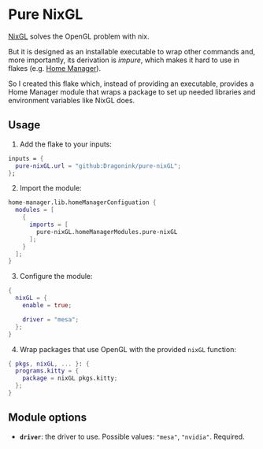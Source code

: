 # Pure NixGL

[NixGL](https://github.com/guibou/nixGL) solves the OpenGL problem with nix.

But it is designed as an installable executable to wrap other commands
and, more importantly, its derivation is *impure*,
which makes it hard to use in flakes (e.g. [Home Manager](https://github.com/nix-community/home-manager)).

So I created this flake which, instead of providing an executable,
provides a Home Manager module that wraps a package to set up needed libraries and environment variables like NixGL does.

## Usage

1. Add the flake to your inputs:
  ```nix
  inputs = {
    pure-nixGL.url = "github:Dragonink/pure-nixGL";
  };
  ```
2. Import the module:
  ```nix
  home-manager.lib.homeManagerConfiguation {
    modules = [
      {
        imports = [
          pure-nixGL.homeManagerModules.pure-nixGL
        ];
      }
    ];
  }
  ```
3. Configure the module:
  ```nix
  {
    nixGL = {
      enable = true;

      driver = "mesa";
    };
  }
  ```
4. Wrap packages that use OpenGL with the provided `nixGL` function:
  ```nix
  { pkgs, nixGL, ... }: {
    programs.kitty = {
      package = nixGL pkgs.kitty;
    };
  }
  ```

## Module options

- **`driver`**: the driver to use.
  Possible values: `"mesa"`, `"nvidia"`. Required.
